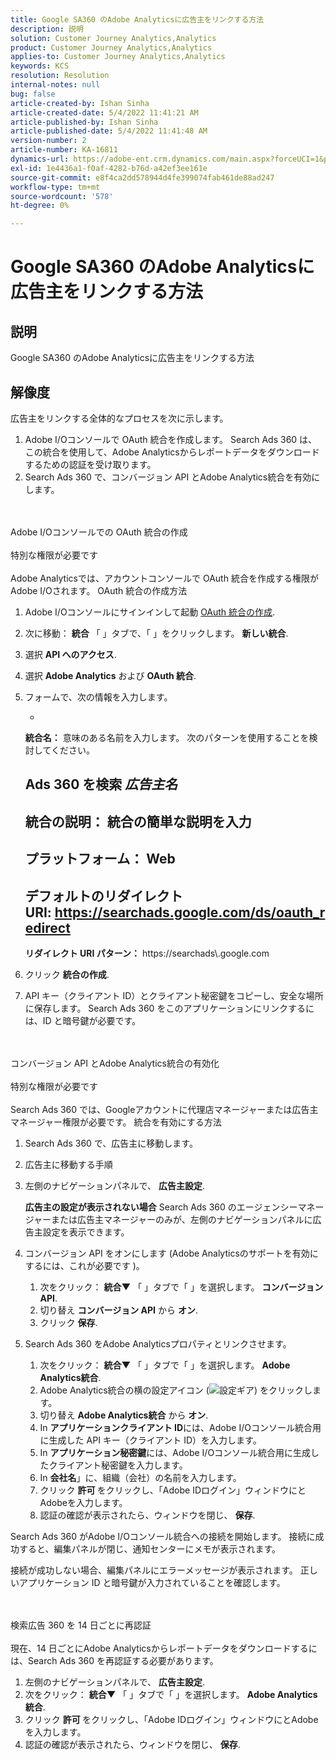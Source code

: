 ```yaml
---
title: Google SA360 のAdobe Analyticsに広告主をリンクする方法
description: 説明
solution: Customer Journey Analytics,Analytics
product: Customer Journey Analytics,Analytics
applies-to: Customer Journey Analytics,Analytics
keywords: KCS
resolution: Resolution
internal-notes: null
bug: false
article-created-by: Ishan Sinha
article-created-date: 5/4/2022 11:41:21 AM
article-published-by: Ishan Sinha
article-published-date: 5/4/2022 11:41:48 AM
version-number: 2
article-number: KA-16811
dynamics-url: https://adobe-ent.crm.dynamics.com/main.aspx?forceUCI=1&pagetype=entityrecord&etn=knowledgearticle&id=2e22a71b-9fcb-ec11-a7b5-6045bd00db25
exl-id: 1e4436a1-f0af-4282-b76d-a42ef3ee161e
source-git-commit: e8f4ca2dd578944d4fe399074fab461de88ad247
workflow-type: tm+mt
source-wordcount: '578'
ht-degree: 0%

---
```


# Google SA360 のAdobe Analyticsに広告主をリンクする方法

## 説明


Google SA360 のAdobe Analyticsに広告主をリンクする方法


## 解像度


広告主をリンクする全体的なプロセスを次に示します。

1. Adobe I/Oコンソールで OAuth 統合を作成します。 Search Ads 360 は、この統合を使用して、Adobe Analyticsからレポートデータをダウンロードするための認証を受け取ります。
2. Search Ads 360 で、コンバージョン API とAdobe Analytics統合を有効にします。

<br><br>Adobe I/Oコンソールでの OAuth 統合の作成<br><br>特別な権限が必要です<br><br>
Adobe Analyticsでは、アカウントコンソールで OAuth 統合を作成する権限がAdobe I/Oされます。
OAuth 統合の作成方法
1. Adobe I/Oコンソールにサインインして起動 [OAuth 統合の作成](https://www.adobe.io/authentication/auth-methods.html#!AdobeDocs/adobeio-auth/master/AuthenticationOverview/OAuthIntegration.md).
2. 次に移動： <b>統合</b> 「 」タブで、「 」をクリックします。 <b>新しい統合</b>.
3. 選択 <b>API へのアクセス</b>.
4. 選択 <b>Adobe Analytics</b> および <b>OAuth 統合</b>.
5. フォームで、次の情報を入力します。

   - 





      <b>統合名：</b> 意味のある名前を入力します。 次のパターンを使用することを検討してください。



      Ads 360 を検索 *広告主名*
   - 


      <b>統合の説明：</b> 統合の簡単な説明を入力
   - 


      <b>プラットフォーム：</b> Web
   - 


      <b>デフォルトのリダイレクト URI:</b> https://searchads.google.com/ds/oauth_redirect
   - 


      <b>リダイレクト URI パターン：</b> https://searchads\\.google\.com
6. クリック <b>統合の作成</b>.
7. API キー（クライアント ID）とクライアント秘密鍵をコピーし、安全な場所に保存します。 Search Ads 360 をこのアプリケーションにリンクするには、ID と暗号鍵が必要です。

<br><br>コンバージョン API とAdobe Analytics統合の有効化<br><br>特別な権限が必要です<br><br>
Search Ads 360 では、Googleアカウントに代理店マネージャーまたは広告主マネージャー権限が必要です。
統合を有効にする方法
1. Search Ads 360 で、広告主に移動します。
2. 広告主に移動する手順
3. 左側のナビゲーションパネルで、 <b>広告主設定</b>.



   <b>広告主の設定が表示されない場合</b> Search Ads 360 のエージェンシーマネージャーまたは広告主マネージャーのみが、左側のナビゲーションパネルに広告主設定を表示できます。
4. コンバージョン API をオンにします (Adobe Analyticsのサポートを有効にするには、これが必要です )。

   1. 次をクリック： <b>統合▼</b> 「 」タブで「 」を選択します。 <b>コンバージョン API</b>.
   2. 切り替え <b>コンバージョン API</b> から <b>オン</b>.
   3. クリック <b>保存</b>.
5. Search Ads 360 をAdobe Analyticsプロパティとリンクさせます。

   1. 次をクリック： <b>統合▼</b> 「 」タブで「 」を選択します。 <b>Adobe Analytics統合</b>.
   2. Adobe Analytics統合の横の設定アイコン (![設定ギア](https://lh3.googleusercontent.com/epGzW5mbor9RE_qz89J5G7pIHHCI0kfzQSMglH7hxWZlWkyoRtS1urgdIttMd71uOtk=w18 "設定ギア")) をクリックします。
   3. 切り替え <b>Adobe Analytics統合</b> から <b>オン</b>.
   4. In <b>アプリケーションクライアント ID</b>には、Adobe I/Oコンソール統合用に生成した API キー（クライアント ID）を入力します。
   5. In <b>アプリケーション秘密鍵</b>には、Adobe I/Oコンソール統合用に生成したクライアント秘密鍵を入力します。
   6. In <b>会社名</b>」に、組織（会社）の名前を入力します。
   7. クリック <b>許可 </b>をクリックし、「Adobe IDログイン」ウィンドウにとAdobeを入力します。
   8. 認証の確認が表示されたら、ウィンドウを閉じ、 <b>保存</b>.


Search Ads 360 がAdobe I/Oコンソール統合への接続を開始します。 接続に成功すると、編集パネルが閉じ、通知センターにメモが表示されます。

接続が成功しない場合、編集パネルにエラーメッセージが表示されます。 正しいアプリケーション ID と暗号鍵が入力されていることを確認します。


<br><br>検索広告 360 を 14 日ごとに再認証<br><br>
現在、14 日ごとにAdobe Analyticsからレポートデータをダウンロードするには、Search Ads 360 を再認証する必要があります。

1. 左側のナビゲーションパネルで、 <b>広告主設定</b>.
2. 次をクリック： <b>統合▼</b> 「 」タブで「 」を選択します。 <b>Adobe Analytics統合</b>.
3. クリック <b>許可 </b>をクリックし、「Adobe IDログイン」ウィンドウにとAdobeを入力します。
4. 認証の確認が表示されたら、ウィンドウを閉じ、 <b>保存</b>.
